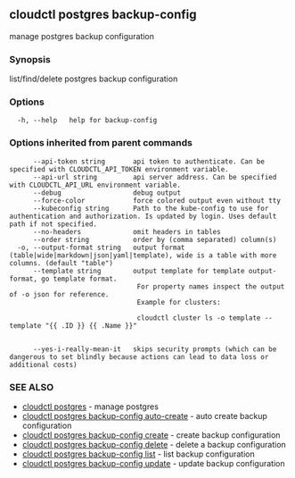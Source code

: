 ## cloudctl postgres backup-config

manage postgres backup configuration

### Synopsis

list/find/delete postgres backup configuration

### Options

```
  -h, --help   help for backup-config
```

### Options inherited from parent commands

```
      --api-token string       api token to authenticate. Can be specified with CLOUDCTL_API_TOKEN environment variable.
      --api-url string         api server address. Can be specified with CLOUDCTL_API_URL environment variable.
      --debug                  debug output
      --force-color            force colored output even without tty
      --kubeconfig string      Path to the kube-config to use for authentication and authorization. Is updated by login. Uses default path if not specified.
      --no-headers             omit headers in tables
      --order string           order by (comma separated) column(s)
  -o, --output-format string   output format (table|wide|markdown|json|yaml|template), wide is a table with more columns. (default "table")
      --template string        output template for template output-format, go template format.
                               	For property names inspect the output of -o json for reference.
                               	Example for clusters:
                               
                               	cloudctl cluster ls -o template --template "{{ .ID }} {{ .Name }}"
                               
                               	
      --yes-i-really-mean-it   skips security prompts (which can be dangerous to set blindly because actions can lead to data loss or additional costs)
```

### SEE ALSO

* [cloudctl postgres](cloudctl_postgres.md)	 - manage postgres
* [cloudctl postgres backup-config auto-create](cloudctl_postgres_backup-config_auto-create.md)	 - auto create backup configuration
* [cloudctl postgres backup-config create](cloudctl_postgres_backup-config_create.md)	 - create backup configuration
* [cloudctl postgres backup-config delete](cloudctl_postgres_backup-config_delete.md)	 - delete a backup configuration
* [cloudctl postgres backup-config list](cloudctl_postgres_backup-config_list.md)	 - list backup configuration
* [cloudctl postgres backup-config update](cloudctl_postgres_backup-config_update.md)	 - update backup configuration

